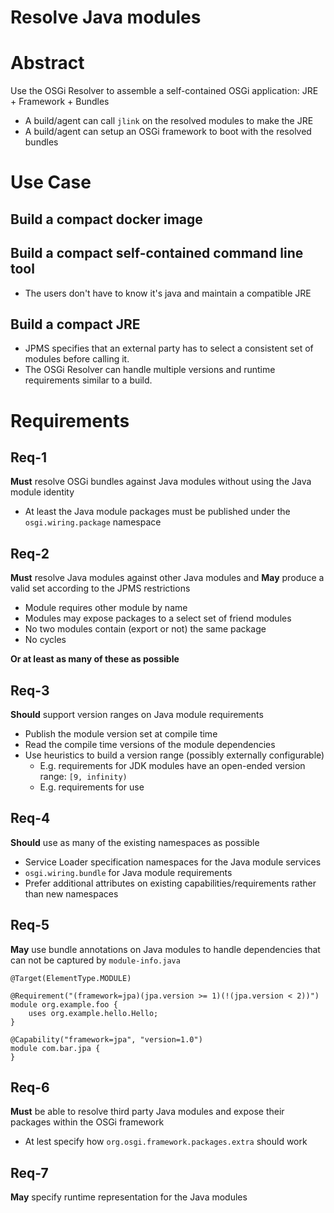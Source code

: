 # Resolve Java modules

# Abstract
Use the OSGi Resolver to assemble a self-contained OSGi application:  JRE + Framework + Bundles
- A build/agent can call `jlink` on the resolved modules to make the JRE
- A build/agent can setup an OSGi framework to boot with the resolved bundles

# Use Case

## Build a compact docker image

## Build a compact self-contained command line tool
- The users don't have to know it's java and maintain a compatible JRE 

## Build a compact JRE

- JPMS specifies that an external party has to select a consistent set of modules before calling it.
- The OSGi Resolver can handle multiple versions and runtime requirements similar to a build.

# Requirements

## Req-1
**Must** resolve OSGi bundles against Java modules without using the Java module identity
- At least the Java module packages must be published under the `osgi.wiring.package` namespace

## Req-2

**Must** resolve Java modules against other Java modules and **May** produce a valid set according to the JPMS restrictions

- Module requires other module by name
- Modules may expose packages to a select set of friend modules
- No two modules contain (export or not) the same package
- No cycles

**Or at least as many of these as possible**

## Req-3

**Should** support version ranges on Java module requirements

- Publish the module version set at compile time
- Read the compile time versions of the module dependencies
- Use heuristics to build a version range (possibly externally configurable)
  - E.g. requirements for JDK modules have an open-ended version range: `[9, infinity)`
  - E.g. requirements for use 

## Req-4

**Should** use as many of the existing namespaces as possible

- Service Loader specification namespaces for the Java module services
- `osgi.wiring.bundle` for Java module requirements
- Prefer additional attributes on existing capabilities/requirements rather than new namespaces

## Req-5
**May** use bundle annotations on Java modules to handle dependencies that can not be captured by `module-info.java`

 `@Target(ElementType.MODULE)`

```
@Requirement("(framework=jpa)(jpa.version >= 1)(!(jpa.version < 2))")
module org.example.foo {
    uses org.example.hello.Hello;
}

@Capability("framework=jpa", "version=1.0")
module com.bar.jpa {
}
```
## Req-6

**Must** be able to resolve third party Java modules and expose their packages within the OSGi framework

- At lest specify how `org.osgi.framework.packages.extra` should work

## Req-7

**May** specify runtime representation for the Java modules